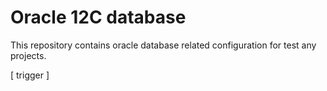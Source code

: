 # Oracle 12C database
This repository contains oracle database related configuration for test any projects.

[ trigger ]
